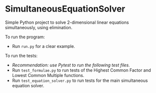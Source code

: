 # SimultaneousEquationSolver
Simple Python project to solve 2-dimensional linear equations simultaneously, using elimination.

To run the program:
* Run `run.py` for a clear example.

To run the tests:
* _Recommendation: use Pytest to run the following test files._
* Run `test_formulae.py` to run tests of the Highest Common Factor and Lowest
Common Multiple functions.
* Run `test_equation_solver.py` to run tests for the main 
simultaneous equation solver.